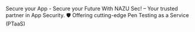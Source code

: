 Secure your App - Secure your Future With NAZU Sec! – Your trusted partner in App Security. 🛡️ Offering cutting-edge Pen Testing as a Service (PTaaS)
